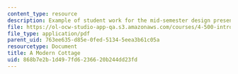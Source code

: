 ```yaml
---
content_type: resource
description: Example of student work for the mid-semester design presentation.
file: https://ol-ocw-studio-app-qa.s3.amazonaws.com/courses/4-500-introduction-to-design-computing-fall-2008/868b7e2b1d497fd6236620b244dd23fd_assn4a_4.pdf
file_type: application/pdf
parent_uid: 763ee635-d85e-0fed-5134-5eea3b61c05a
resourcetype: Document
title: A Modern Cottage
uid: 868b7e2b-1d49-7fd6-2366-20b244dd23fd
---
```

